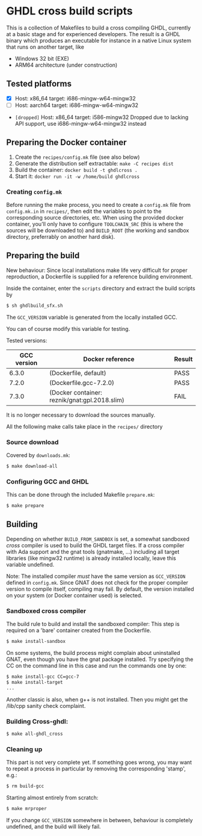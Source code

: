 # GHDL cross build scripts

This is a collection of Makefiles to build a cross compiling GHDL, currently at a basic stage and for experienced developers.
The result is a GHDL binary which produces an executable for instance in a
native Linux system that runs on another target, like
  - Windows 32 bit (EXE)
  - ARM64 architecture (under construction)

## Tested platforms

  - [X] Host: x86\_64  target: i686-mingw-w64-mingw32
  - [ ] Host: aarch64  target: i686-mingw-w64-mingw32
  - `[dropped]` Host: x86\_64  target: i586-mingw32
    Dropped due to lacking API support, use i686-mingw-w64-mingw32 instead
  
## Preparing the Docker container

  1. Create the `recipes/config.mk` file (see also below)
  2. Generate the distribution self extractable: `make -C recipes dist`
  3. Build the container: `docker build -t ghdlcross .`
  4. Start it: `docker run -it -w /home/build ghdlcross`

### Creating `config.mk`

Before running the make process, you need to create a `config.mk` file from
`config.mk.in` in `recipes/`, then edit the variables to point to the
corresponding source directories, etc.
When using the provided docker container, you'll only have to configure
`TOOLCHAIN_SRC` (this is where the sources will be downloaded to) and
`BUILD_ROOT` (the working and sandbox directory, preferrably on another
hard disk).

## Preparing the build

New behaviour: Since local installations make life very difficult for
proper reproduction, a Dockerfile is supplied for a reference building
environment.

Inside the container, enter the `scripts` directory and extract the build
scripts by
```sh
$ sh ghdlbuild_sfx.sh
```

The `GCC_VERSION` variable is generated from the locally installed GCC.

You can of course modify this variable for testing.

Tested versions:

| GCC version | Docker reference                              | Result    |
| ----------- | --------------------------------------------- | --------- |
| 6.3.0       | (Dockerfile, default)                         | PASS      |
| 7.2.0       | (Dockerfile.gcc-7.2.0)                        | PASS      |
| 7.3.0       | (Docker container: reznik/gnat:gpl.2018.slim) | FAIL      |

It is no longer necessary to download the sources manually.

All the following make calls take place in the `recipes/` directory

### Source download

Covered by `downloads.mk`:

```sh
$ make download-all
```

### Configuring GCC and GHDL

This can be done through the included Makefile `prepare.mk`:
```sh
$ make prepare
```

## Building

Depending on whether `BUILD_FROM_SANDBOX` is set, a somewhat sandboxed *cross*
compiler is used to build the GHDL target files. If a cross compiler with Ada
support and the gnat tools (gnatmake, ...) including all target libraries
(like mingw32 runtime) is already installed locally, leave this variable
undefined.

Note: The installed compiler *must* have the same version as `GCC_VERSION`
defined in `config.mk`. Since GNAT does not check for the proper compiler
version to compile itself, compiling may fail. By default, the version
installed on your system (or Docker container used) is selected.

### Sandboxed cross compiler

The build rule to build and install the sandboxed compiler:
This step is required on a 'bare' container created from the Dockerfile.

```sh
$ make install-sandbox
```

On some systems, the build process might complain about uninstalled GNAT,
even though you have the gnat package installed. Try specifying the CC
on the command line in this case and run the commands one by one:

```sh
$ make install-gcc CC=gcc-7
$ make install-target
...
```

Another classic is also, when g++ is not installed. Then you might get
the /lib/cpp sanity check complaint.

### Building Cross-ghdl:

```sh
$ make all-ghdl_cross
```

### Cleaning up

This part is not very complete yet. If something goes wrong, you may want
to repeat a process in particular by removing the corresponding 'stamp',
e.g.:

```sh
$ rm build-gcc
```

Starting almost entirely from scratch:
```sh
$ make mrproper
```

If you change `GCC_VERSION` somewhere in between, behaviour is completely
undefined, and the build will likely fail.
